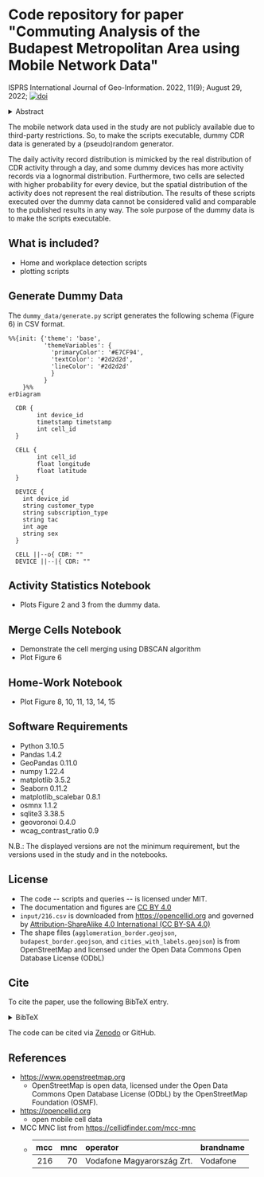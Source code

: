 # Code repository for paper "Commuting Analysis of the Budapest Metropolitan Area using Mobile Network Data"

ISPRS International Journal of Geo-Information. 2022, 11(9); August 29, 2022; [![doi](https://img.shields.io/badge/DOI-10.3390/ijgi11090466-blue.svg)](https://www.mdpi.com/2220-9964/11/9/466)

<details>
  <summary>Abstract</summary>
  The analysis of human movement patterns based on mobile network data makes it possible to examine a very large population cost-effectively and has led to several discoveries about human dynamics. However, the application of this data source is still not common practice. The goal of this study was to analyze the commuting tendencies of the Budapest Metropolitan Area using mobile network data as a case study and propose an automatized alternative approach to the current, questionnaire-based method, as commuting is predominantly analyzed by the census, which is performed only once in a decade in Hungary. To analyze commuting, the home and work locations of cell phone subscribers were determined based on their appearances during and outside working hours. The detected home locations of the subscribers were compared to census data at a settlement level. Then, the settlement and district level commuting tendencies were identified and compared to the findings of census-based sociological studies. It was found that the commuting analysis based on mobile network data strongly correlated with the census-based findings, even though home and work locations were estimated by statistical methods. All the examined aspects, including commuting from sectors of the agglomeration to the districts of Budapest and the age-group-based distribution of the commuters, showed that mobile network data could be an automatized, fast, cost-effective, and relatively accurate way of analyzing commuting, that could provide a powerful tool for sociologists interested in commuting.
</details>


The mobile network data used in the study are not publicly available due to third-party restrictions. So, to make the scripts executable, dummy CDR data is generated by a (pseudo)random generator.

The daily activity record distribution is mimicked by the real distribution of CDR activity through a day, and some dummy devices has more activity records via a lognormal distribution. Furthermore, two cells are selected with higher probability for every device, but the spatial distribution of the activity does not represent the real distribution.
The results of these scripts executed over the dummy data cannot be considered valid and comparable to the published results in any way.
The sole purpose of the dummy data is to make the scripts executable.


## What is included?

- Home and workplace detection scripts
- plotting scripts


## Generate Dummy Data

The `dummy_data/generate.py` script generates the following schema (Figure 6) in CSV format.

```mermaid
%%{init: {'theme': 'base',
          'themeVariables': {
            'primaryColor': '#E7CF94',
            'textColor': '#2d2d2d',
            'lineColor': '#2d2d2d'
            }
          }
    }%%
erDiagram

  CDR {
        int device_id
        timetstamp timetstamp
        int cell_id
  }

  CELL {
        int cell_id
        float longitude
        float latitude
  }

  DEVICE {
    int device_id
    string customer_type
    string subscription_type
    string tac
    int age
    string sex
  }

  CELL ||--o{ CDR: ""
  DEVICE ||--|{ CDR: ""
```

## Activity Statistics Notebook

- Plots Figure 2 and 3 from the dummy data.


## Merge Cells Notebook

- Demonstrate the cell merging using DBSCAN algorithm
- Plot Figure 6


## Home-Work Notebook

- Plot Figure 8, 10, 11, 13, 14, 15


## Software Requirements

- Python 3.10.5
- Pandas 1.4.2
- GeoPandas 0.11.0
- numpy 1.22.4
- matplotlib 3.5.2
- Seaborn 0.11.2
- matplotlib_scalebar 0.8.1
- osmnx 1.1.2
- sqlite3 3.38.5
- geovoronoi 0.4.0
- wcag_contrast_ratio 0.9

N.B.: The displayed versions are not the minimum requirement, but the versions used in the study and in the notebooks.


## License

- The code -- scripts and queries -- is licensed under MIT.
- The documentation and figures are [CC BY 4.0](https://creativecommons.org/licenses/by/4.0/)
- `input/216.csv` is downloaded from https://opencellid.org and governed by [Attribution-ShareAlike 4.0 International (CC BY-SA 4.0)](https://creativecommons.org/licenses/by-sa/4.0/)
- The shape files (`agglomeration_border.geojson`, `budapest_border.geojson`, and `cities_with_labels.geojson`) is from OpenStreetMap and licensed under the Open Data Commons Open Database License (ODbL)


## Cite

To cite the paper, use the following BibTeX entry.

<details>
  <summary>BibTeX</summary>
  <pre>
  @Article{ijgi11090466,
  AUTHOR = {Pintér, Gergő and Felde, Imre},
  TITLE = {Commuting Analysis of the Budapest Metropolitan Area Using Mobile Network Data},
  JOURNAL = {ISPRS International Journal of Geo-Information},
  VOLUME = {11},
  YEAR = {2022},
  NUMBER = {9},
  ARTICLE-NUMBER = {466},
  URL = {https://www.mdpi.com/2220-9964/11/9/466},
  ISSN = {2220-9964},
  ABSTRACT = {The analysis of human movement patterns based on mobile network data makes it possible to examine a very large population cost-effectively and has led to several discoveries about human dynamics. However, the application of this data source is still not common practice. The goal of this study was to analyze the commuting tendencies of the Budapest Metropolitan Area using mobile network data as a case study and propose an automatized alternative approach to the current, questionnaire-based method, as commuting is predominantly analyzed by the census, which is performed only once in a decade in Hungary. To analyze commuting, the home and work locations of cell phone subscribers were determined based on their appearances during and outside working hours. The detected home locations of the subscribers were compared to census data at a settlement level. Then, the settlement and district level commuting tendencies were identified and compared to the findings of census-based sociological studies. It was found that the commuting analysis based on mobile network data strongly correlated with the census-based findings, even though home and work locations were estimated by statistical methods. All the examined aspects, including commuting from sectors of the agglomeration to the districts of Budapest and the age-group-based distribution of the commuters, showed that mobile network data could be an automatized, fast, cost-effective, and relatively accurate way of analyzing commuting, that could provide a powerful tool for sociologists interested in commuting.},
  DOI = {10.3390/ijgi11090466}
  }
  </pre>
</details>

The code can be cited via  [Zenodo](https://zenodo.org/record/6856488) or GitHub.


## References

- https://www.openstreetmap.org
    - OpenStreetMap is open data, licensed under the Open Data Commons Open Database License (ODbL) by the OpenStreetMap Foundation (OSMF).
- https://opencellid.org
    - open mobile cell data
- MCC MNC list from https://cellidfinder.com/mcc-mnc
    - |mcc|mnc|operator                  |brandname|
      |--:|--:|:-------------------------|:--------|
      |216| 70|Vodafone Magyarország Zrt.|Vodafone |
